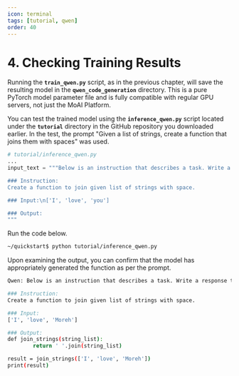 ```yaml
---
icon: terminal
tags: [tutorial, qwen]
order: 40
---
```


# 4. Checking Training Results

Running the **`train_qwen.py`** script, as in the previous chapter, will save the resulting model in the **`qwen_code_generation`** directory. This is a pure PyTorch model parameter file and is fully compatible with regular GPU servers, not just the MoAI Platform.

You can test the trained model using the **`inference_qwen.py`** script located under the **`tutorial`** directory in the GitHub repository you downloaded earlier. In the test, the prompt "Given a list of strings, create a function that joins them with spaces" was used.

```python
# tutorial/inference_qwen.py
...
input_text = """Below is an instruction that describes a task. Write a response that appropriately completes the request.

### Instruction:
Create a function to join given list of strings with space.

### Input:\n['I', 'love', 'you']

### Output:
"""
```

Run the code below.

```bash
~/quickstart$ python tutorial/inference_qwen.py
```

Upon examining the output, you can confirm that the model has appropriately generated the function as per the prompt.

```bash
Qwen: Below is an instruction that describes a task. Write a response that appropriately completes the request.

### Instruction:
Create a function to join given list of strings with space.

### Input:
['I', 'love', 'Moreh']

### Output:
def join_strings(string_list):
		return ' '.join(string_list)

result = join_strings(['I', 'love', 'Moreh'])
print(result)
```
